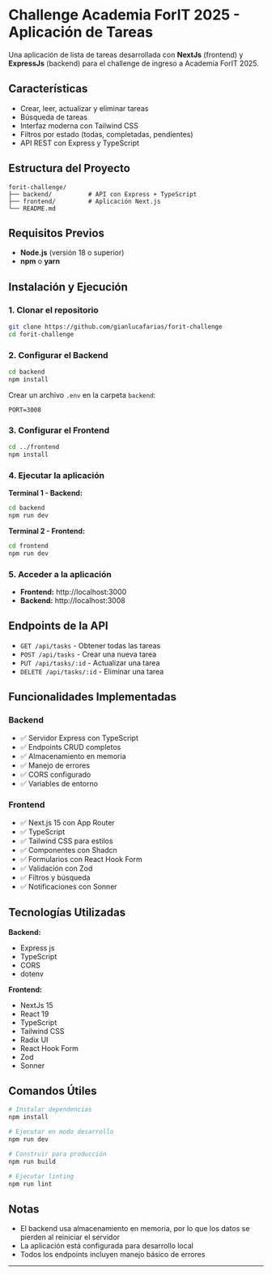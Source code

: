 # Challenge Academia ForIT 2025 - Aplicación de Tareas

Una aplicación de lista de tareas desarrollada con **NextJs** (frontend) y **ExpressJs** (backend) para el challenge de ingreso a Academia ForIT 2025.

## Características

- Crear, leer, actualizar y eliminar tareas
- Búsqueda de tareas
- Interfaz moderna con Tailwind CSS
- Filtros por estado (todas, completadas, pendientes)
- API REST con Express y TypeScript

## Estructura del Proyecto

```
forit-challenge/
├── backend/          # API con Express + TypeScript
├── frontend/         # Aplicación Next.js
└── README.md
```

## Requisitos Previos

- **Node.js** (versión 18 o superior)
- **npm** o **yarn**

## Instalación y Ejecución

### 1. Clonar el repositorio

```bash
git clone https://github.com/gianlucafarias/forit-challenge
cd forit-challenge
```

### 2. Configurar el Backend

```bash
cd backend
npm install
```

Crear un archivo `.env` en la carpeta `backend`:

```env
PORT=3008
```

### 3. Configurar el Frontend

```bash
cd ../frontend
npm install
```

### 4. Ejecutar la aplicación

**Terminal 1 - Backend:**
```bash
cd backend
npm run dev
```

**Terminal 2 - Frontend:**
```bash
cd frontend
npm run dev
```

### 5. Acceder a la aplicación

- **Frontend:** http://localhost:3000
- **Backend:** http://localhost:3008

## Endpoints de la API

- `GET /api/tasks` - Obtener todas las tareas
- `POST /api/tasks` - Crear una nueva tarea
- `PUT /api/tasks/:id` - Actualizar una tarea
- `DELETE /api/tasks/:id` - Eliminar una tarea

## Funcionalidades Implementadas

### Backend
- ✅ Servidor Express con TypeScript
- ✅ Endpoints CRUD completos
- ✅ Almacenamiento en memoria
- ✅ Manejo de errores
- ✅ CORS configurado
- ✅ Variables de entorno

### Frontend
- ✅ Next.js 15 con App Router
- ✅ TypeScript
- ✅ Tailwind CSS para estilos
- ✅ Componentes con Shadcn
- ✅ Formularios con React Hook Form
- ✅ Validación con Zod
- ✅ Filtros y búsqueda
- ✅ Notificaciones con Sonner

## Tecnologías Utilizadas

**Backend:**
- Express js
- TypeScript
- CORS
- dotenv

**Frontend:**
- NextJs 15
- React 19
- TypeScript
- Tailwind CSS
- Radix UI
- React Hook Form
- Zod
- Sonner

## Comandos Útiles

```bash
# Instalar dependencias
npm install

# Ejecutar en modo desarrollo
npm run dev

# Construir para producción
npm run build

# Ejecutar linting
npm run lint
```

## Notas

- El backend usa almacenamiento en memoria, por lo que los datos se pierden al reiniciar el servidor
- La aplicación está configurada para desarrollo local
- Todos los endpoints incluyen manejo básico de errores

---
